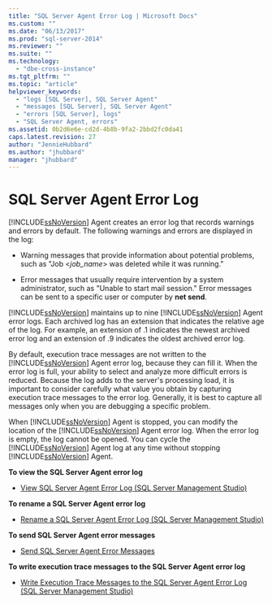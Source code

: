 ```yaml
---
title: "SQL Server Agent Error Log | Microsoft Docs"
ms.custom: ""
ms.date: "06/13/2017"
ms.prod: "sql-server-2014"
ms.reviewer: ""
ms.suite: ""
ms.technology: 
  - "dbe-cross-instance"
ms.tgt_pltfrm: ""
ms.topic: "article"
helpviewer_keywords: 
  - "logs [SQL Server], SQL Server Agent"
  - "messages [SQL Server], SQL Server Agent"
  - "errors [SQL Server], logs"
  - "SQL Server Agent, errors"
ms.assetid: 0b2d6e6e-cd2d-4b8b-9fa2-2bbd2fc0da41
caps.latest.revision: 27
author: "JennieHubbard"
ms.author: "jhubbard"
manager: "jhubbard"
---
```

# SQL Server Agent Error Log
  [!INCLUDE[ssNoVersion](../includes/ssnoversion-md.md)] Agent creates an error log that records warnings and errors by default. The following warnings and errors are displayed in the log:  
  
-   Warning messages that provide information about potential problems, such as "Job \<*job_name*> was deleted while it was running."  
  
-   Error messages that usually require intervention by a system administrator, such as "Unable to start mail session." Error messages can be sent to a specific user or computer by **net send**.  
  
 [!INCLUDE[ssNoVersion](../includes/ssnoversion-md.md)] maintains up to nine [!INCLUDE[ssNoVersion](../includes/ssnoversion-md.md)] Agent error logs. Each archived log has an extension that indicates the relative age of the log. For example, an extension of .1 indicates the newest archived error log and an extension of .9 indicates the oldest archived error log.  
  
 By default, execution trace messages are not written to the [!INCLUDE[ssNoVersion](../includes/ssnoversion-md.md)] Agent error log, because they can fill it. When the error log is full, your ability to select and analyze more difficult errors is reduced. Because the log adds to the server's processing load, it is important to consider carefully what value you obtain by capturing execution trace messages to the error log. Generally, it is best to capture all messages only when you are debugging a specific problem.  
  
 When [!INCLUDE[ssNoVersion](../includes/ssnoversion-md.md)] Agent is stopped, you can modify the location of the [!INCLUDE[ssNoVersion](../includes/ssnoversion-md.md)] Agent error log. When the error log is empty, the log cannot be opened. You can cycle the [!INCLUDE[ssNoVersion](../includes/ssnoversion-md.md)] Agent log at any time without stopping [!INCLUDE[ssNoVersion](../includes/ssnoversion-md.md)] Agent.  
  
 **To view the SQL Server Agent error log**  
  
-   [View SQL Server Agent Error Log &#40;SQL Server Management Studio&#41;](../../2014/database-engine/view-sql-server-agent-error-log-sql-server-management-studio.md)  
  
 **To rename a SQL Server Agent error log**  
  
-   [Rename a SQL Server Agent Error Log &#40;SQL Server Management Studio&#41;](../../2014/database-engine/rename-a-sql-server-agent-error-log-sql-server-management-studio.md)  
  
 **To send SQL Server Agent error messages**  
  
-   [Send SQL Server Agent Error Messages](../../2014/database-engine/send-sql-server-agent-error-messages.md)  
  
 **To write execution trace messages to the SQL Server Agent error log**  
  
-   [Write Execution Trace Messages to the SQL Server Agent Error Log &#40;SQL Server Management Studio&#41;](../../2014/database-engine/write-execution-trace-messages-to-sql-server-agent-log-ssms.md)  
  
  